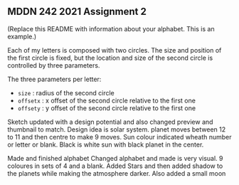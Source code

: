 ## MDDN 242 2021 Assignment 2

(Replace this README with information about your alphabet. This is an example.)

Each of my letters is composed with two circles. The size and position of the first circle is fixed, but the location and size of the second circle is controlled by three parameters.

The three parameters per letter:
  * `size` : radius of the second circle
  * `offsetx` : x offset of the second circle relative to the first one
  * `offsety` : y offset of the second circle relative to the first one

Sketch updated with a design potential and also changed preview and thumbnail to match. Design idea is solar system. planet moves between 12 to 11 and then centre to make 9 moves. Sun colour indicated wheath number or letter or blank. Black is white sun with black planet in the center.

Made and finished alphabet
Changed alphabet and made is very visual. 9 coloures in sets of 4 and a blank.
Added Stars and then added shadow to the planets while making the atmosphere darker. Also added a small moon